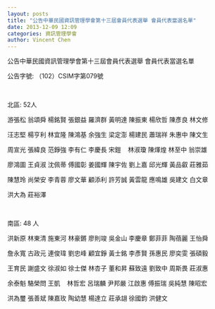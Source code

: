 ```yaml
---
layout: posts
title: "公告中華民國資訊管理學會第十三屆會員代表選舉 會員代表當選名單"
date: 2013-12-09 12:09
categories: 資訊管理學會
author: Vincent Chen
---
```


公告中華民國資訊管理學會第十三屆會員代表選舉 會員代表當選名單

公告字號: （102）CSIM字第079號

 

北區: 52人

游張松 翁頌舜 楊銘賢 張銀益 羅濟群 黃明達 陳振東 楊欣哲 陳彥良 林文修

汪志堅 楊亨利 林宜隆 陳鴻基 余強生 梁定澎 楊建民 蕭瑞祥 朱惠中 陳文生

周宣光 張緯良 范錚強 李有仁 李慶長 宋鎧    林淑瓊 陳煇煌 林至中 翁崇雄

廖鴻圖 王貞淑 沈佩蒂 傅國彰 姜國輝 陳宇佐 劉上嘉 邱光輝 黃品叡 莊雅茹

陳慧玲 尚榮安 李青蓉 廖文華 顧添利 許芳誠 黃雲龍 應鳴雄 吳建文 白文章

洪大為 莊裕澤

 

南區: 48 人

洪新原 林東清 施東河 林豪鏘 廖則竣 吳金山 李慶章 鄭菲菲 陶蓓麗 王怡舜 

詹永寬 古政元 連俊瑋 劉忠峰 顧宜錚 黃士銘 李彥賢 孫惠民 廖奕雯 張碩毅

王育民 謝盛文 徐淑如 徐士傑 林杏子 董和昇 蘇致遠 劉致中 周斯畏 莊淑惠

余泰魁 駱榮問 王凱    林哲宏 呂瑞麟 尹邦嚴 江啟惠 傅振瑞 吳純慧 陳昭宏

洪為璽 張善斌 陳嘉玫 陶幼慧 楊達立 莊承翃 徐國鈞 洪健文

 

 
